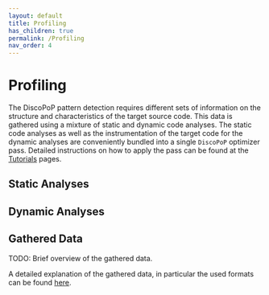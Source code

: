 ```yaml
---
layout: default
title: Profiling
has_children: true
permalink: /Profiling
nav_order: 4
---
```


# Profiling
The DiscoPoP pattern detection requires different sets of information on the structure and characteristics of the target source code.
This data is gathered using a mixture of static and dynamic code analyses.
The static code analyses as well as the instrumentation of the target code for the dynamic analyses are conveniently bundled into a single `DiscoPoP` optimizer pass.
Detailed instructions on how to apply the pass can be found at the [Tutorials](Tutorials/Tutorials.md) pages.

## Static Analyses

## Dynamic Analyses

## Gathered Data
TODO: Brief overview of the gathered data.

A detailed explanation of the gathered data, in particular the used formats can be found [here](Data_Details.md).


